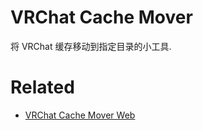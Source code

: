 # VRChat Cache Mover

将 VRChat 缓存移动到指定目录的小工具.

# Related

- [VRChat Cache Mover Web](https://github.com/GizmoOAO/vrchat-cache-mover-web)
